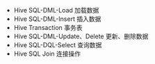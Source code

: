 + Hive SQL-DML-Load 加载数据
+ Hive SQL-DML-Insert 插入数据
+ Hive Transaction 事务表
+ Hive SQL-DML-Update、Delete 更新、删除数据
+ Hive SQL-DQL-Select 查询数据
+ Hive SQL Join 连接操作



